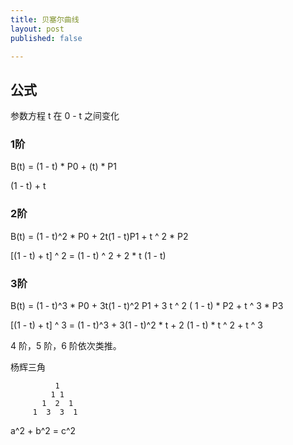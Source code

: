 ```yaml
---
title: 贝塞尔曲线
layout: post
published: false

---
```


公式
--------
参数方程 t 在 0 - t 之间变化

### 1阶
B(t) = (1 - t) * P0 + (t) * P1

(1 - t) + t

### 2阶
B(t) = (1 - t)^2 * P0 + 2t(1 - t)P1 + t ^ 2 * P2

[(1 - t) + t] ^ 2 = (1 - t) ^ 2 + 2 * t (1 - t)

### 3阶
B(t) = (1 - t)^3 * P0 + 3t(1 - t)^2 P1 + 3 t ^ 2 ( 1 - t) * P2 + t ^ 3 * P3

[(1 - t) + t] ^ 3 = (1 - t)^3 + 3(1 - t)^2 * t + 2 (1 - t) * t ^ 2 + t ^ 3

4 阶，5 阶，6 阶依次类推。

杨辉三角

			  1
			 1 1
		   1  2  1
	     1  3  3  1
	        
a^2 + b^2 = c^2

<script type="math/tex; mode=display">
e^x = \sum\_{n=0}^\infty \frac{x^n}{n!} = \lim\_{n\rightarrow\infty} (1+x/n)^n 
</script>
